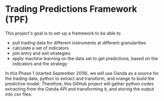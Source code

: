 # Trading Predictions Framework (TPF)

This project's goal is to set-up a framework to be able to
- pull trading data for different instruments at different granularities
- calculate a set of indicators
- join entry and exit strategies
- apply machine learning on the data set to get predictions, based on the indicators and the strategy

In this Phase 1 (started September 2018), we will use Oanda as a source for the trading data, python to extract and transform, and orange to build the predictive model.
Therefore, this GitHub project will gather python codes extracting from the Oanda API and transforming it, and storing the output into csv files.
